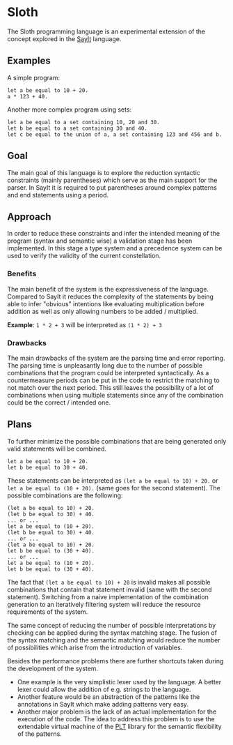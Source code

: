 # Sloth

The Sloth programming language is an experimental extension of the concept explored in the
[SayIt](https://github.com/controlflowgraph/SayIt) language.

## Examples

A simple program:

```
let a be equal to 10 + 20.
a * 123 + 40.
```

Another more complex program using sets:
```
let a be equal to a set containing 10, 20 and 30.
let b be equal to a set containing 30 and 40.
let c be equal to the union of a, a set containing 123 and 456 and b.
```

## Goal

The main goal of this language is to explore the reduction syntactic constraints (mainly parentheses)
which serve as the main support for the parser. In SayIt it is required to put parentheses around
complex patterns and end statements using a period.

## Approach

In order to reduce these constraints and infer the intended meaning of the program (syntax and semantic wise)
a validation stage has been implemented. In this stage a type system and a precedence system can be used to verify
the validity of the current constellation.

### Benefits

The main benefit of the system is the expressiveness of the language. Compared to SayIt it reduces the complexity
of the statements by being able to infer "obvious" intentions like evaluating multiplication before addition as well as
only allowing numbers to be added / multiplied.

**Example**: `1 * 2 + 3` will be interpreted as `(1 * 2) + 3`

### Drawbacks

The main drawbacks of the system are the parsing time and error reporting.
The parsing time is unpleasantly long due to the number of possible combinations that the program could be interpreted
syntactically. As a countermeasure periods can be put in the code to restrict the matching to not match
over the next period. This still leaves the possibility of a lot of combinations when using multiple statements since
any of the combination could be the correct / intended one.

## Plans

To further minimize the possible combinations that are being generated only valid statements will be combined.

```
let a be equal to 10 + 20.
let b be equal to 30 + 40.
```

These statements can be interpreted as `(let a be equal to 10) + 20.` or `let a be equal to (10 + 20).`
(same goes for the second statement).
The possible combinations are the following:

```
(let a be equal to 10) + 20.
(let b be equal to 30) + 40.
... or ...
let a be equal to (10 + 20).
(let b be equal to 30) + 40.
... or ...
(let a be equal to 10) + 20.
let b be equal to (30 + 40).
... or ...
let a be equal to (10 + 20).
let b be equal to (30 + 40).
```

The fact that `(let a be equal to 10) + 20` is invalid makes all possible combinations that contain that
statement invalid (same with the second statement).
Switching from a naive implementation of the combination generation to an iteratively filtering system will reduce the
resource requirements of the system.

The same concept of reducing the number of possible interpretations by checking can be applied during
the syntax matching stage. The fusion of the syntax matching and the semantic matching would reduce the number of
possibilities which arise from the introduction of variables.

Besides the performance problems there are further shortcuts taken during the development of the system.

* One example is the very simplistic lexer used by the language. A better lexer could allow the addition of e.g. strings
  to the language.
* Another feature would be an abstraction of the patterns like the annotations in SayIt which make
  adding patterns very easy.
* Another major problem is the lack of an actual implementation for the execution of the code. The idea to address this
  problem is to use the extendable virtual machine of
  the [PLT](https://github.com/controlflowgraph/ProgrammingLanguageToolkit)
  library for the semantic flexibility of the patterns.